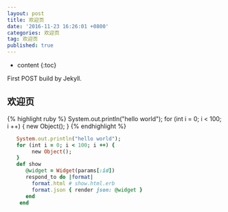 ```yaml
---
layout: post
title: 欢迎页
date: '2016-11-23 16:26:01 +0800'
categories: 欢迎页
tag: 欢迎页
published: true
---
```


* content
{:toc}


First POST build by Jekyll.


欢迎页
------------------------
{% highlight ruby %}
   System.out.println("hello world");
   for (int i = 0; i < 100; i ++) {
        new Object();
   }
{% endhighlight %}
```ruby
   System.out.println("hello world");
   for (int i = 0; i < 100; i ++) {
        new Object();
   }
   def show
      @widget = Widget(params[:id])
      respond_to do |format|
        format.html # show.html.erb
        format.json { render json: @widget }
      end
    end
```

[jekyll]:      http://jekyllrb.com
[jekyll-gh]:   https://github.com/jekyll/jekyll
[jekyll-help]: https://github.com/jekyll/jekyll-help
